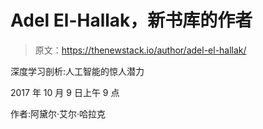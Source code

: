 # Adel El-Hallak，新书库的作者

> 原文：<https://thenewstack.io/author/adel-el-hallak/>

深度学习剖析:人工智能的惊人潜力

2017 年 10 月 9 日上午 9 点

作者:阿黛尔·艾尔·哈拉克